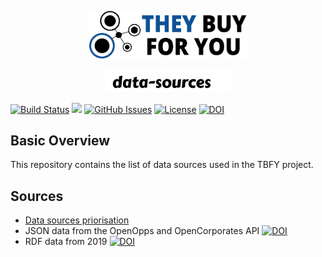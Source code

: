 <p align="center"><img width=50% src="https://github.com/TBFY/general/blob/master/figures/tbfy-logo.png"></p>
<p align="center"><img width=40% src="https://github.com/TBFY/data-sources/blob/master/logo.png"></p>

[![Build Status](https://travis-ci.org/TBFY/data-sources.svg?branch=master)](https://travis-ci.org/TBFY/data-sources)
[![](https://jitpack.io/v/TBFY/data-sources.svg)](https://jitpack.io/#TBFY/data-sources)
[![GitHub Issues](https://img.shields.io/github/issues/TBFY/data-sources.svg)](https://github.com/TBFY/data-sources/issues)
[![License](https://img.shields.io/badge/license-Apache2.0-blue.svg)](https://opensource.org/licenses/Apache-2.0)
[![DOI](https://zenodo.org/badge/237399471.svg)](https://zenodo.org/badge/latestdoi/237399471)


## Basic Overview

This repository contains the list of data sources used in the TBFY project.

## Sources

* [Data sources priorisation](https://github.com/TBFY/data-sources/blob/master/Data%20Sources%20-%20prioritisation.xlsx)
* JSON data from the OpenOpps and OpenCorporates API [![DOI](https://zenodo.org/badge/DOI/10.5281/zenodo.3638068.svg)](https://doi.org/10.5281/zenodo.3638068)
* RDF data from 2019 [![DOI](https://zenodo.org/badge/DOI/10.5281/zenodo.3638169.svg)](https://doi.org/10.5281/zenodo.3638169)

